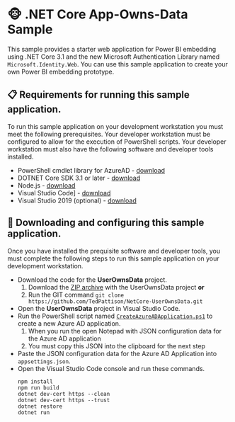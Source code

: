 # :monkey_face:  .NET Core App-Owns-Data Sample
This sample provides a starter web application for Power BI embedding using .NET Core 3.1 and the new Microsoft Authentication Library named `Microsoft.Identity.Web`. You can use this sample application to create your own Power BI embedding prototype.

## :clipboard: Requirements for running this sample application.
To run this sample application on your development workstation you must meet the following prerequisites.
Your developer workstation must be configured to allow for the execution of PowerShell scripts. Your developer workstation must also have the following software and developer tools installed.

- PowerShell cmdlet library for AzureAD - [download](https://docs.microsoft.com/en-us/powershell/azure/active-directory/install-adv2?view=azureadps-2.0)
- DOTNET Core SDK 3.1 or later - [download](https://dotnet.microsoft.com/download)
- Node.js - [download](https://nodejs.org/en/download/)
- Visual Studio Code] - [download](https://code.visualstudio.com/Download)
- Visual Studio 2019 (optional) - [download](https://visualstudio.microsoft.com/downloads/)

## :scroll: Downloading and configuring this sample application.
Once you have installed the prequisite software and developer tools, you must complete the following steps to run this sample application on your development workstation.

 - Download the code for the **UserOwnsData** project.
    1. Download the [ZIP archive](https://github.com/TedPattison/NetCore-UserOwnsData/archive/master.zip)  with the UserOwnsData project **or**
    2. Run the GIT command `git clone https://github.com/TedPattison/NetCore-UserOwnsData.git`
 - Open the **UserOwnsData** project in Visual Studio Code.
 - Run the PowerShell script named [`CreateAzureADApplication.ps1`](https://github.com/TedPattison/NetCore-UserOwnsData/blob/master/CreateAzureADApplication.ps1) to create a new Azure AD application. 
    1. When you run the open Notepad with JSON configuration data for the Azure AD application
    2. You must copy this JSON into the clipboard for the next step 
 - Paste the JSON configuration data for the Azure AD Application into `appsettings.json`.
 - Open the Visual Studio Code console and run these commands.
	```	
	npm install
	npm run build
	dotnet dev-cert https --clean 
	dotnet dev-cert https --trust
	dotnet restore
	dotnet run
	```